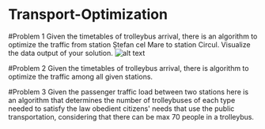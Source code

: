 # Transport-Optimization

#Problem 1
Given the timetables of trolleybus arrival, there is  an algorithm to optimize the traffic from station Ștefan cel Mare to station Circul. Visualize the data output of your solution.
![alt text](screenshots/filename.png "Description goes here")

#Problem 2
Given the timetables of trolleybus arrival, there is algorithm to optimize the traffic among all given stations.

#Problem 3
Given the passenger traffic load between two stations here is an algorithm that determines the number of trolleybuses of each type needed to satisfy the law obedient citizens' needs that use the public transportation,
considering that there can be max 70 people in a trolleybus.
